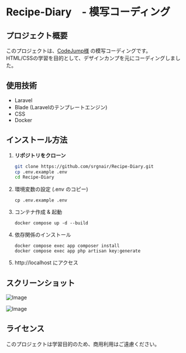 # Recipe-Diary　- 模写コーディング

## プロジェクト概要
このプロジェクトは、[CodeJump様](https://www.codejump.com/) の模写コーディングです。  
HTML/CSSの学習を目的として、デザインカンプを元にコーディングしました。

## 使用技術
- Laravel
- Blade (Laravelのテンプレートエンジン)
- CSS
- Docker

## インストール方法

1. **リポジトリをクローン**
   ```sh
   git clone https://github.com/srgnair/Recipe-Diary.git
   cp .env.example .env
   cd Recipe-Diary

2. 環境変数の設定 (.env のコピー)
   ```
   cp .env.example .env

4.	コンテナ作成 & 起動
  	```
    docker compose up -d --build

6.	依存関係のインストール
    ```
  	docker compose exec app composer install
    docker compose exec app php artisan key:generate

7.	http://localhost にアクセス


## スクリーンショット

![Image](https://github.com/user-attachments/assets/a7756f12-9018-48d8-82c8-72acaf09deed)

![Image](https://github.com/user-attachments/assets/a8a24a6f-ee15-4f00-9397-c7e7a845edfd)

## ライセンス
このプロジェクトは学習目的のため、商用利用はご遠慮ください。
